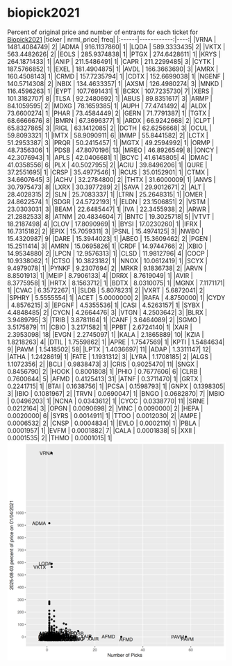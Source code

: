 # biopick2021
Percent of original price and number of entrants for each ticket for [Biopick2021](https://twitter.com/hashtag/Biopick2021)
|ticker |   nrml_price| freq|
|:------|------------:|----:|
|VRNA   | 1481.4084749|    2|
|ADMA   |  916.1137860|    1|
|LQDA   |  589.3333435|    2|
|VKTX   |  563.4482626|    2|
|EOLS   |  285.9374838|    1|
|PTGX   |  274.6428611|    1|
|KRYS   |  264.1871433|    1|
|ANIP   |  211.5486491|    1|
|CAPR   |  211.2299485|    3|
|CYTK   |  187.5766852|    1|
|EXEL   |  181.4904875|    1|
|AVDL   |  166.3663690|    3|
|AMRX   |  160.4508143|    1|
|CRMD   |  157.7235794|    1|
|CDTX   |  152.6699038|    1|
|NGENF  |  140.5714308|    2|
|NBIX   |  134.4633357|    1|
|AXSM   |  126.4980274|    3|
|MNKD   |  116.4596263|    1|
|EYPT   |  107.7691431|    1|
|BCRX   |  107.7235730|    7|
|XERS   |  101.3182707|    8|
|TLSA   |   92.2480692|    1|
|ABUS   |   89.8351617|    3|
|ARMP   |   84.1059595|    2|
|MDXG   |   78.1659385|    1|
|AUPH   |   77.4741492|    4|
|ALDX   |   73.6600274|    1|
|PHAR   |   73.4584449|    2|
|GERN   |   71.7791387|    1|
|TGTX   |   68.6666676|    8|
|BMRN   |   67.3696377|    1|
|ARDX   |   66.9242668|    2|
|CLPT   |   65.8327865|    3|
|RIGL   |   63.1412085|    2|
|DCTH   |   62.6256668|    3|
|OCUL   |   59.8093321|    1|
|IMTX   |   58.9090911|    6|
|IMMP   |   55.8441582|    2|
|LCTX   |   51.2953387|    3|
|PRQR   |   50.2415457|    1|
|MGTX   |   49.2594992|    1|
|ORMP   |   48.7356306|    1|
|PDSB   |   47.8070196|   13|
|MREO   |   46.8926549|    8|
|ONCY   |   42.3076943|    1|
|APLS   |   42.0406681|    1|
|BCYC   |   41.6145805|    4|
|DMAC   |   41.0358556|    6|
|PLX    |   40.5027955|    2|
|ACIU   |   39.8496206|    1|
|QURE   |   37.2551695|    1|
|CRSP   |   35.4977546|    1|
|RCUS   |   35.0152901|    1|
|CTMX   |   34.6607645|    3|
|ACHV   |   32.2784800|    2|
|THTX   |   31.6000009|    1|
|ANVS   |   30.7975473|    8|
|LXRX   |   30.3977289|    2|
|SAVA   |   29.9012671|    2|
|ALT    |   28.4028315|    2|
|SLN    |   25.7083337|    1|
|LTRN   |   25.2648315|    1|
|OMER   |   24.8622574|    1|
|SDGR   |   24.5722193|    1|
|ELDN   |   23.1506851|    2|
|VSTM   |   23.0303031|    3|
|BEAM   |   22.6485447|    1|
|IVA    |   22.3455938|    2|
|ARWR   |   21.2882533|    8|
|ATNM   |   20.4834604|    7|
|BNTC   |   19.3025718|    5|
|VTVT   |   18.2187498|    4|
|CLOV   |   17.8090969|    1|
|BYSI   |   17.0230260|    1|
|IFRX   |   16.7315182|    2|
|EPIX   |   15.7059311|    3|
|PSNL   |   15.4974125|    3|
|NWBO   |   15.4320987|    9|
|DARE   |   15.3944023|    1|
|ABEO   |   15.3609462|    2|
|PGEN   |   15.2511414|    3|
|AMRN   |   15.0695826|    1|
|CRDF   |   14.9744766|    2|
|XBIO   |   14.9534880|    2|
|LPCN   |   12.9576313|    1|
|CLSD   |   11.9812796|    4|
|COCP   |   10.9338062|    1|
|CTSO   |   10.3823182|    1|
|NNOX   |   10.0612419|    1|
|SCYX   |    9.4979078|    1|
|PYNKF  |    9.2307694|    2|
|MRKR   |    9.1836738|    2|
|ARVN   |    8.8501913|    1|
|MEIP   |    8.7906133|    4|
|DRRX   |    8.7619049|    1|
|AVIR   |    8.3775958|    1|
|HRTX   |    8.1563712|    1|
|BDTX   |    8.0310075|    1|
|MGNX   |    7.1171171|    1|
|CVAC   |    6.3572267|    1|
|SLDB   |    5.8078231|    2|
|VXRT   |    5.6872041|    2|
|SPHRY  |    5.5555554|    1|
|ACET   |    5.0000000|    2|
|RAFA   |    4.8750000|    1|
|CYDY   |    4.8576215|    3|
|EPGNF  |    4.5355536|    1|
|CASI   |    4.5263157|    1|
|SYBX   |    4.4848485|    2|
|CYCN   |    4.2664476|    3|
|VTGN   |    4.2503642|    3|
|BLRX   |    3.9489795|    3|
|TRIB   |    3.8781164|    1|
|CANF   |    3.6464089|    2|
|SGMO   |    3.5175879|   11|
|CBIO   |    3.2171582|    1|
|PPBT   |    2.6724140|    1|
|XAIR   |    2.3953098|   18|
|EVGN   |    2.2745097|    1|
|KALA   |    2.1865889|   10|
|KZIA   |    1.8218263|    4|
|DTIL   |    1.7559862|    1|
|APRE   |    1.7547569|    1|
|KPTI   |    1.5484634|    9|
|PAVM   |    1.5418502|   58|
|LPTX   |    1.4036697|   11|
|ADAP   |    1.3311147|   12|
|ATHA   |    1.2428619|    1|
|FATE   |    1.1931312|    3|
|LYRA   |    1.1708185|    2|
|ALGS   |    1.1072356|    2|
|BCLI   |    0.9838473|    3|
|CRIS   |    0.9025470|   11|
|SNGX   |    0.8456790|    2|
|HOOK   |    0.8001808|    1|
|PHIO   |    0.7677606|    6|
|CLRB   |    0.7600644|    5|
|AFMD   |    0.4125413|   31|
|ATNF   |    0.3711470|    1|
|GRTX   |    0.2241715|    1|
|BTAI   |    0.1638756|    1|
|PCSA   |    0.1598793|    1|
|GNPX   |    0.1398305|    3|
|IBIO   |    0.1081967|    2|
|TRVN   |    0.0690047|    1|
|BNGO   |    0.0682870|    7|
|MBIO   |    0.0496203|    1|
|NCNA   |    0.0343612|    1|
|CYCC   |    0.0338770|   11|
|SRNE   |    0.0212164|    3|
|OPGN   |    0.0090698|    2|
|VINC   |    0.0090000|    2|
|HEPA   |    0.0020000|    6|
|SYRS   |    0.0014911|    1|
|TTOO   |    0.0012030|    2|
|AMPE   |    0.0006532|    2|
|CNSP   |    0.0004834|    1|
|EVLO   |    0.0002110|    1|
|PBLA   |    0.0001957|    1|
|EVFM   |    0.0001882|    7|
|CALA   |    0.0001838|    5|
|XXII   |    0.0001535|    2|
|THMO   |    0.0001015|    1|
![retvspicks](biopicks.png?raw=true)
